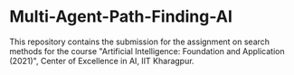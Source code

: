 # Multi-Agent-Path-Finding-AI
This repository contains the submission for the assignment on search methods for the course "Artificial Intelligence: Foundation and Application (2021)", Center of Excellence in AI, IIT Kharagpur.
